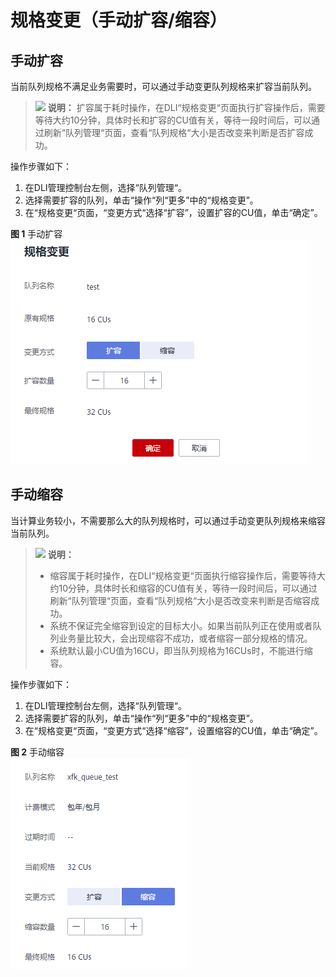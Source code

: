 # 规格变更（手动扩容/缩容）<a name="dli_01_0487"></a>

## 手动扩容<a name="section1889631562717"></a>

当前队列规格不满足业务需要时，可以通过手动变更队列规格来扩容当前队列。

>![](public_sys-resources/icon-note.gif) **说明：** 
>扩容属于耗时操作，在DLI“规格变更“页面执行扩容操作后，需要等待大约10分钟，具体时长和扩容的CU值有关，等待一段时间后，可以通过刷新“队列管理“页面，查看“队列规格“大小是否改变来判断是否扩容成功。

操作步骤如下：

1.  在DLI管理控制台左侧，选择“队列管理“。
2.  选择需要扩容的队列，单击“操作“列“更多”中的“规格变更”。
3.  在“规格变更“页面，“变更方式“选择“扩容”，设置扩容的CU值，单击“确定”。

**图 1**  手动扩容<a name="fig7709133618314"></a>  
![](figures/手动扩容.png "手动扩容")

## 手动缩容<a name="section12713340163517"></a>

当计算业务较小，不需要那么大的队列规格时，可以通过手动变更队列规格来缩容当前队列。

>![](public_sys-resources/icon-note.gif) **说明：** 
>-   缩容属于耗时操作，在DLI“规格变更“页面执行缩容操作后，需要等待大约10分钟，具体时长和缩容的CU值有关，等待一段时间后，可以通过刷新“队列管理“页面，查看“队列规格“大小是否改变来判断是否缩容成功。
>-   系统不保证完全缩容到设定的目标大小。如果当前队列正在使用或者队列业务量比较大，会出现缩容不成功，或者缩容一部分规格的情况。
>-   系统默认最小CU值为16CU，即当队列规格为16CUs时，不能进行缩容。

操作步骤如下：

1.  在DLI管理控制台左侧，选择“队列管理“。
2.  选择需要扩容的队列，单击“操作“列“更多”中的“规格变更”。
3.  在“规格变更“页面，“变更方式“选择“缩容”，设置缩容的CU值，单击“确定”。

**图 2**  手动缩容<a name="fig13314117415"></a>  
![](figures/手动缩容.png "手动缩容")

